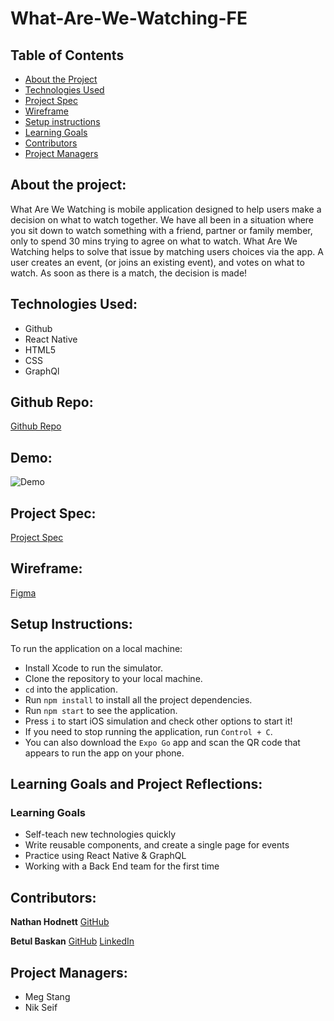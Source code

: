 # What-Are-We-Watching-FE

## Table of Contents
- [About the Project](#about-the-project)
- [Technologies Used](#technologies-used)
- [Project Spec](#project-spec)
- [Wireframe](#wireframe)
- [Setup instructions](#set-up-instructions)
- [Learning Goals](#learning-goals)
- [Contributors](#contributors)
- [Project Managers](#project-managers)

## About the project:
What Are We Watching is mobile application designed to help users make a decision on what to watch together. 
We have all been in a situation where you sit down to watch something with a friend, partner or family member, only to spend 30 mins trying to agree on what to watch.
What Are We Watching helps to solve that issue by matching users choices via the app. A user creates an event, (or joins an existing event), and votes on what to watch. As soon as there is a match, the decision is made!

## Technologies Used:
* Github
* React Native
* HTML5
* CSS
* GraphQl

## Github Repo:
[Github Repo](https://github.com/What-Are-We-Watching/What-Are-We-Watching-FE)

## Demo:
![Demo](https://media.giphy.com/media/5LYC2AC30x4FZzG4hB/giphy.gif)

## Project Spec:
[Project Spec](https://mod4.turing.edu/projects/capstone/index.html)

## Wireframe:

[Figma](https://www.figma.com/file/k7SxtEgctcEvAkuzyLmRjL/Untitled?node-id=0%3A1)


## Setup Instructions:
To run the application on a local machine:
- Install Xcode to run the simulator.
- Clone the repository to your local machine.
- `cd` into the application.
- Run `npm install` to install all the project dependencies.
- Run `npm start` to see the application.
- Press `i` to start iOS simulation and check other options to start it!
- If you need to stop running the application, run `Control + C`.
- You can also download the `Expo Go` app and scan the QR code that appears to run the app on your phone.
  
## Learning Goals and Project Reflections:
### Learning Goals
* Self-teach new technologies quickly
* Write reusable components, and create a single page for events
* Practice using React Native & GraphQL
* Working with a Back End team for the first time

## Contributors:
**Nathan Hodnett**
[GitHub](https://github.com/nhodnett)

**Betul Baskan**
[GitHub](https://github.com/Baskanbetul)
[LinkedIn](https://www.linkedin.com/in/betul-baskan/)


## Project Managers:
* Meg Stang
* Nik Seif
